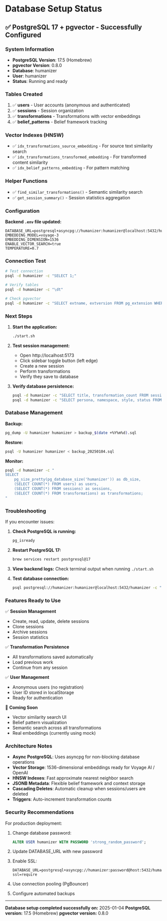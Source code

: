 # Database Setup Status

## ✅ PostgreSQL 17 + pgvector - Successfully Configured

### System Information
- **PostgreSQL Version**: 17.5 (Homebrew)
- **pgvector Version**: 0.8.0
- **Database**: humanizer
- **User**: humanizer
- **Status**: Running and ready

### Tables Created
1. ✅ **users** - User accounts (anonymous and authenticated)
2. ✅ **sessions** - Session organization
3. ✅ **transformations** - Transformations with vector embeddings
4. ✅ **belief_patterns** - Belief framework tracking

### Vector Indexes (HNSW)
- ✅ `idx_transformations_source_embedding` - For source text similarity search
- ✅ `idx_transformations_transformed_embedding` - For transformed content similarity
- ✅ `idx_belief_patterns_embedding` - For pattern matching

### Helper Functions
- ✅ `find_similar_transformations()` - Semantic similarity search
- ✅ `get_session_summary()` - Session statistics aggregation

### Configuration
**Backend `.env` file updated:**
```
DATABASE_URL=postgresql+asyncpg://humanizer:humanizer@localhost:5432/humanizer
EMBEDDING_MODEL=voyage-3
EMBEDDING_DIMENSION=1536
ENABLE_VECTOR_SEARCH=true
TEMPERATURE=0.7
```

### Connection Test
```bash
# Test connection
psql -d humanizer -c "SELECT 1;"

# Verify tables
psql -d humanizer -c "\dt"

# Check pgvector
psql -d humanizer -c "SELECT extname, extversion FROM pg_extension WHERE extname = 'vector';"
```

### Next Steps

1. **Start the application:**
   ```bash
   ./start.sh
   ```

2. **Test session management:**
   - Open http://localhost:5173
   - Click sidebar toggle button (left edge)
   - Create a new session
   - Perform transformations
   - Verify they save to database

3. **Verify database persistence:**
   ```bash
   psql -d humanizer -c "SELECT title, transformation_count FROM sessions;"
   psql -d humanizer -c "SELECT persona, namespace, style, status FROM transformations;"
   ```

### Database Management

**Backup:**
```bash
pg_dump -U humanizer humanizer > backup_$(date +%Y%m%d).sql
```

**Restore:**
```bash
psql -U humanizer humanizer < backup_20250104.sql
```

**Monitor:**
```bash
psql -d humanizer -c "
SELECT
    pg_size_pretty(pg_database_size('humanizer')) as db_size,
    (SELECT COUNT(*) FROM users) as users,
    (SELECT COUNT(*) FROM sessions) as sessions,
    (SELECT COUNT(*) FROM transformations) as transformations;
"
```

### Troubleshooting

If you encounter issues:

1. **Check PostgreSQL is running:**
   ```bash
   pg_isready
   ```

2. **Restart PostgreSQL 17:**
   ```bash
   brew services restart postgresql@17
   ```

3. **View backend logs:**
   Check terminal output when running `./start.sh`

4. **Test database connection:**
   ```bash
   psql postgresql://humanizer:humanizer@localhost:5432/humanizer -c "SELECT 1;"
   ```

### Features Ready to Use

✅ **Session Management**
- Create, read, update, delete sessions
- Clone sessions
- Archive sessions
- Session statistics

✅ **Transformation Persistence**
- All transformations saved automatically
- Load previous work
- Continue from any session

✅ **User Management**
- Anonymous users (no registration)
- User ID stored in localStorage
- Ready for authentication

🚧 **Coming Soon**
- Vector similarity search UI
- Belief pattern visualization
- Semantic search across all transformations
- Real embeddings (currently using mock)

### Architecture Notes

- **Async PostgreSQL**: Uses asyncpg for non-blocking database operations
- **Vector Storage**: 1536-dimensional embeddings ready for Voyage AI / OpenAI
- **HNSW Indexes**: Fast approximate nearest neighbor search
- **JSONB Metadata**: Flexible belief framework and context storage
- **Cascading Deletes**: Automatic cleanup when sessions/users are deleted
- **Triggers**: Auto-increment transformation counts

### Security Recommendations

For production deployment:

1. Change database password:
   ```sql
   ALTER USER humanizer WITH PASSWORD 'strong_random_password';
   ```

2. Update DATABASE_URL with new password

3. Enable SSL:
   ```
   DATABASE_URL=postgresql+asyncpg://humanizer:password@host:5432/humanizer?ssl=require
   ```

4. Use connection pooling (PgBouncer)

5. Configure automated backups

---

**Database setup completed successfully on:** 2025-01-04
**PostgreSQL version:** 17.5 (Homebrew)
**pgvector version:** 0.8.0

